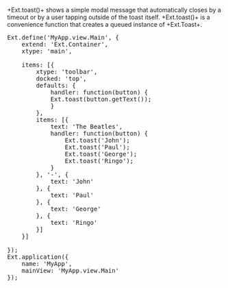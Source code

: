 +Ext.toast()+ shows a simple modal message that automatically closes by a timeout or by a user tapping 
outside of the toast itself. +Ext.toast()+ is a convenience function that creates a queued instance of
+Ext.Toast+.

<pre class="runnable modern">
Ext.define('MyApp.view.Main', {
    extend: 'Ext.Container',
    xtype: 'main',

    items: [{
        xtype: 'toolbar',
        docked: 'top',
        defaults: {
            handler: function(button) {
            Ext.toast(button.getText());
            }
        },
        items: [{
            text: 'The Beatles',
            handler: function(button) {
                Ext.toast('John');
                Ext.toast('Paul');
                Ext.toast('George');
                Ext.toast('Ringo');
            }
        }, '-', {
            text: 'John'
        }, {
            text: 'Paul'
        }, {
            text: 'George'
        }, {
            text: 'Ringo'
        }]
    }]

});
Ext.application({
    name: 'MyApp',
    mainView: 'MyApp.view.Main'
});
</pre>